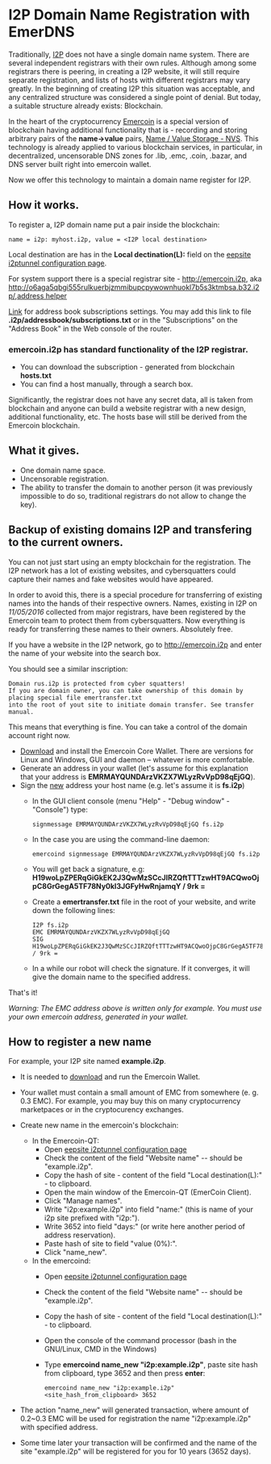 # I2P Domain Name Registration with EmerDNS

Traditionally, <a target="_blank" rel="nofollow" href="https://en.wikipedia.org/wiki/I2P">I2P</a> does not have a single domain name system. There are
several independent registrars with their own rules. Although among some
registrars there is peering, in creating a I2P website, it will still
require separate registration, and lists of hosts with different
registrars may vary greatly. In the beginning of creating I2P this situation was acceptable, and any
centralized structure was considered a single point of denial. But today, a
suitable structure already exists: Blockchain.

In the heart of the cryptocurrency <a href="http://emercoin.com/en/">Emercoin</a> is a
special version of blockchain having additional functionality that is -
recording and storing arbitrary pairs of the **name-&gt;value** pairs, [Name / Value Storage - NVS](/en/blockchain-services/emernvs.md). This technology is already applied to various blockchain services, in
particular, in decentralized, uncensorable DNS zones for .lib, .emc,
.coin, .bazar, and DNS server built right into emercoin wallet.

Now we offer this technology to maintain a domain name register for I2P.

How it works.
-------------

To register a, I2P domain name put a pair inside the blockchain:

    name = i2p: myhost.i2p, value = <I2P local destination>

Local destination are has in the **Local dectination(L):** field on the <a target="_blank" rel="nofollow" href="http://127.0.0.1:7657/i2ptunnel/edit.jsp?tunnel=3">eepsite i2ptunnel configuration page</a>.

For system support there is a special registrar site - <a target="_blank" rel="nofollow" href="http://emercoin.i2p">http://emercoin.i2p</a>, aka <a target="_blank" rel="nofollow" href="http://o6aga5qbgi555rulkuerbjzmmibupcpywownhuokl7b5s3ktmbsa.b32.i2p/">http://o6aga5qbgi555rulkuerbjzmmibupcpywownhuokl7b5s3ktmbsa.b32.i2p/</a>,<a target="_blank" rel="nofollow" href="http://o6aga5qbgi555rulkuerbjzmmibupcpywownhuokl7b5s3ktmbsa.b32.i2p/?i2paddresshelper=K8DkHBpCSfsylTOZtlZ2NI9lA0cqT97YF7CJ4Zvnwp-aXmSOmumcMonr7IvXatZkg63LCNnnYBf5cJ1-23Lb2uMD3eg8VckPVbOvhYVHJnQ-p1McGOywfDE0C~5RzVI8OA36YGtiXM2JFOic3Beh8~pWHIHF1bFHkwUnuY-sVNYghDijDloKbHgqhhZmgDTV-5D46zRuqXQoma2EoK-ZALitI3PxRuJCRB9bQLK2y7iETeqjulnKsBytNsGgrl7dOiK8GXcMA7HFxcgF7qNq-2fFhLmvP6DNxdQfToQ2RNKMLfxjl7Us7jWDpYJTcNADwbJX5pzusJHhiK7aVUi1TI8efdNkeP95A7QKpi1qcBJrfT3jDYKJSKuK6MNqzYk9HbRKLRmxTzMJpdhOJWMhIsASGkTJfJFwAgZ~XDGYoQtuvQqbVokeCcczuGpL7I~0G7zt401YXaOQ6XzUTy88PWsCdLBM~RJjkCHvYgG9Od-wiBLKDy7V7kYgR1vR96liBQAEAAcAAA==">аddress helper</a>

<a target="_blank" rel="nofollow" href="http://o6aga5qbgi555rulkuerbjzmmibupcpywownhuokl7b5s3ktmbsa.b32.i2p/hosts.txt">Link</a> for address book subscriptions settings. You may add this link to file **.i2p/addressbook/subscriptions.txt** or in the "Subscriptions" on the "Address Book" in the Web console of the router.

### emercoin.i2p has standard functionality of the I2P registrar.

-   You can download the subscription - generated from blockchain **hosts.txt**
-   You can find a host manually, through a search box.

Significantly, the registrar does not have any secret data, all is taken from blockchain and anyone can build a website registrar with a new design, additional functionality, etc. The hosts base will still be derived from the Emercoin blockchain.

What it gives.
--------------

-   One domain name space.
-   Uncensorable registration.
-   The ability to transfer the domain to another person (it was
    previously impossible to do so, traditional registrars do not allow
    to change the key).

Backup of existing domains I2P and transfering to the current owners.
---------------------------------------------------------------------

You can not just start using an empty blockchain for the registration.
The I2P network has a lot of existing websites, and cybersquatters could
capture their names and fake websites would have appeared.

In order to avoid this, there is a special procedure for transferring of
existing names into the hands of their respective owners. Names,
existing in I2P on *11/05/2016* collected from major registrars, have been
registered by the Emercoin team to protect them from cybersquatters. Now
everything is ready for transferring these names to their owners.
Absolutely free.

If you have a website in the I2P network, go to <a target="_blank" rel="nofollow" href="http://emercoin.i2p">http://emercoin.i2p</a> and enter the name of your website into the search box.

You should see a similar inscription:

```
Domain rus.i2p is protected from cyber squatters!
If you are domain owner, you can take ownership of this domain by placing special file emertransfer.txt
into the root of yout site to initiate domain transfer. See transfer manual.
```

This means that everything is fine. You can take a control of the domain
account right now.

-   <a target="_blank" rel="nofollow" href="https://sourceforge.net/projects/emercoin/files/">Download</a> and
    install the Emercoin Core Wallet. There are versions for Linux
    and Windows, GUI and daemon – whatever is more comfortable.
-   Generate an address in your wallet (let's assume for this explanation that your address
    is **EMRMAYQUNDArzVKZX7WLyzRvVpD98qEjGQ**).
-   Sign the <u>new</u> address your host name (e.g. let's assume it is **fs.i2p**)
    -   In the GUI client console (menu "Help" - "Debug window" -
        "Console") type:

            signmessage EMRMAYQUNDArzVKZX7WLyzRvVpD98qEjGQ fs.i2p

    -   In the case you are using the command-line daemon:

            emercoind signmessage EMRMAYQUNDArzVKZX7WLyzRvVpD98qEjGQ fs.i2p

    -   You will get back a signature, e.g: **H19woLpZPERqGiGkEK2J3QwMzSCcJIRZQftTTTzwHT9ACQwoOjpC8GrGegA5TF78Ny0kI3JGFyHwRnjamqY / 9rk =**
    
    -   Create a **emertransfer.txt** file in the root of your website, and write down the following lines:

            I2P fs.i2p
            EMC EMRMAYQUNDArzVKZX7WLyzRvVpD98qEjGQ
            SIG H19woLpZPERqGiGkEK2J3QwMzSCcJIRZQftTTTzwHT9ACQwoOjpC8GrGegA5TF78Ny0kI3JGFyHwRnjamqY / 9rk =

    -   In a while our robot will check the signature. If it converges, it will give the domain name to the specified address.

That's it!

*Warning: The EMC address above is written only for example. You must use your own emercoin address, generated in your wallet.*

How to register a new name
--------------------------

For example, your I2P site named **example.i2p**.

-   It is needed to
    <a target="_blank" rel="nofollow" href="https://sourceforge.net/projects/emercoin/files/">download</a> and run
    the Emercoin Wallet.
-   Your wallet must contain a small amount of EMC from somewhere (e. g. 0.3 EMC).
    For example, you may buy this on many cryptocurrency marketpaces or
    in the cryptocurency exchanges.
-   Create new name in the emercoin's blockchain:
    -   In the Emercoin-QT:
        -   Open <a target="_blank" rel="nofollow" href="http://127.0.0.1:7657/i2ptunnel/edit.jsp?tunnel=3">eepsite i2ptunnel configuration page</a>
        -   Check the content of the field "Website name" -- should
            be "example.i2p".
        -   Copy the hash of site - content of the field "Local
            destination(L):" - to clipboard.
        -   Open the main window of the Emercoin-QT (EmerCoin Client).
        -   Click "Manage names".
        -   Write "i2p:example.i2p" into field "name:" (this is name of
            your i2p site prefixed with "i2p:").
        -   Write 3652 into field "days:" (or write here another period
            of address reservation).
        -   Paste hash of site to field "value (0%):".
        -   Click "name\_new".
    -   In the emercoind:
        -   Open <a target="_blank" rel="nofollow" href="http://127.0.0.1:7657/i2ptunnel/edit.jsp?tunnel=3">eepsite i2ptunnel configuration page</a>
        -   Check the content of the field "Website name" -- should
            be "example.i2p".
        -   Copy the hash of site - content of the field "Local
            destination(L):" - to clipboard.
        -   Open the console of the command processor (bash in the
            GNU/Linux, CMD in the Windows)
        -   Type **emercoind name_new "i2p:example.i2p"**, paste site hash from clipboard, type 3652 and then press **enter**:

            ```text
            emercoind name_new "i2p:example.i2p" <site_hash_from_clipboard> 3652
            ```
            

-   The action "name\_new" will generated transaction, where amount of
    0.2~0.3 EMC will be used for registration the name
    "i2p:example.i2p" with specified address.
-   Some time later your transaction will be confirmed and the name of
    the site "example.i2p" will be registered for you for 10 years
    (3652 days).


